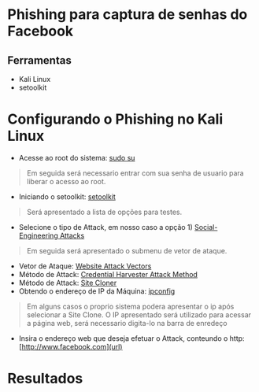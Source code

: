 # Phishing para captura de senhas do Facebook

## Ferramentas
* Kali Linux
* setoolkit

# Configurando o Phishing no Kali Linux
* Acesse ao root do sistema: [sudo su](url)
> Em seguida será necessario entrar com sua senha de usuario para liberar o acesso ao root.
* Iniciando o setoolkit: [setoolkit](url)
> Será apresentado a lista de opções para testes.
* Selecione o tipo de Attack, em nosso caso a opção 1) [Social-Engineering Attacks](url)
> Em seguida será apresentado o submenu de vetor de ataque.
* Vetor de Ataque: [Website Attack Vectors](url)
* Método de Attack: [Credential Harvester Attack Method](url)
* Método de Attack: [Site Cloner](url)
* Obtendo o endereço de IP da Máquina: [ipconfig](url)
> Em alguns casos o proprio sistema podera apresentar o ip após selecionar a Site Clone.
> O IP apresentado será utilizado para acessar a página web, será necessario digita-lo na barra de enredeço
* Insira o endereço web que deseja efetuar o Attack, conteundo o http: [http://www.facebook.com](url)

# Resultados
